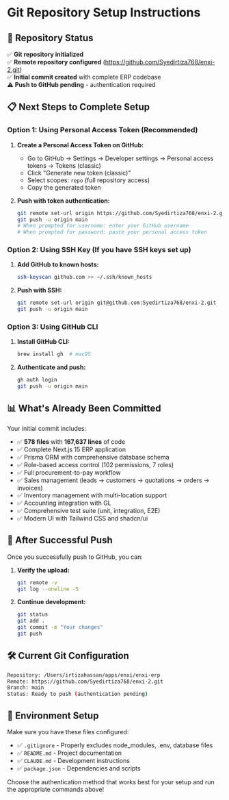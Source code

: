 # Git Repository Setup Instructions

## 🎯 Repository Status
✅ **Git repository initialized**  
✅ **Remote repository configured** (https://github.com/Syedirtiza768/enxi-2.git)  
✅ **Initial commit created** with complete ERP codebase  
⚠️ **Push to GitHub pending** - authentication required

## 📋 Next Steps to Complete Setup

### Option 1: Using Personal Access Token (Recommended)

1. **Create a Personal Access Token on GitHub:**
   - Go to GitHub → Settings → Developer settings → Personal access tokens → Tokens (classic)
   - Click "Generate new token (classic)"
   - Select scopes: `repo` (full repository access)
   - Copy the generated token

2. **Push with token authentication:**
   ```bash
   git remote set-url origin https://github.com/Syedirtiza768/enxi-2.git
   git push -u origin main
   # When prompted for username: enter your GitHub username
   # When prompted for password: paste your personal access token
   ```

### Option 2: Using SSH Key (If you have SSH keys set up)

1. **Add GitHub to known hosts:**
   ```bash
   ssh-keyscan github.com >> ~/.ssh/known_hosts
   ```

2. **Push with SSH:**
   ```bash
   git remote set-url origin git@github.com:Syedirtiza768/enxi-2.git
   git push -u origin main
   ```

### Option 3: Using GitHub CLI

1. **Install GitHub CLI:**
   ```bash
   brew install gh  # macOS
   ```

2. **Authenticate and push:**
   ```bash
   gh auth login
   git push -u origin main
   ```

## 📊 What's Already Been Committed

Your initial commit includes:

- ✅ **578 files** with **167,637 lines** of code
- ✅ Complete Next.js 15 ERP application
- ✅ Prisma ORM with comprehensive database schema
- ✅ Role-based access control (102 permissions, 7 roles)
- ✅ Full procurement-to-pay workflow
- ✅ Sales management (leads → customers → quotations → orders → invoices)
- ✅ Inventory management with multi-location support
- ✅ Accounting integration with GL
- ✅ Comprehensive test suite (unit, integration, E2E)
- ✅ Modern UI with Tailwind CSS and shadcn/ui

## 🔄 After Successful Push

Once you successfully push to GitHub, you can:

1. **Verify the upload:**
   ```bash
   git remote -v
   git log --oneline -5
   ```

2. **Continue development:**
   ```bash
   git status
   git add .
   git commit -m "Your changes"
   git push
   ```

## 🛠️ Current Git Configuration

```bash
Repository: /Users/irtizahassan/apps/enxi/enxi-erp
Remote: https://github.com/Syedirtiza768/enxi-2.git
Branch: main
Status: Ready to push (authentication pending)
```

## 📝 Environment Setup

Make sure you have these files configured:

- ✅ `.gitignore` - Properly excludes node_modules, .env, database files
- ✅ `README.md` - Project documentation
- ✅ `CLAUDE.md` - Development instructions
- ✅ `package.json` - Dependencies and scripts

Choose the authentication method that works best for your setup and run the appropriate commands above!